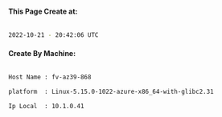 
   
#### This Page Create at:

```bash

2022-10-21 - 20:42:06 UTC

```

#### Create By Machine:

```bash

Host Name : fv-az39-868

platform  : Linux-5.15.0-1022-azure-x86_64-with-glibc2.31

Ip Local  : 10.1.0.41

```

